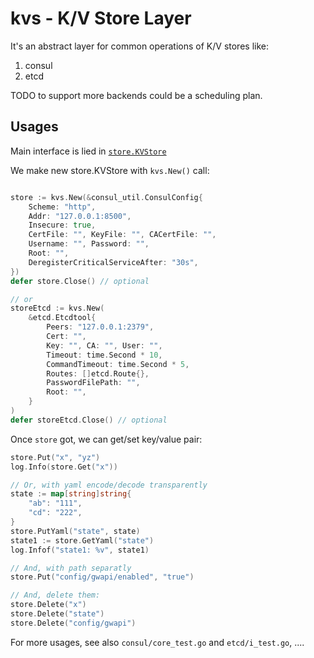 # kvs - K/V Store Layer

It's an abstract layer for common operations of K/V stores like:

1. consul
2. etcd

TODO to support more backends could be a scheduling plan.



## Usages

Main interface is lied in [`store.KVStore`](store/store.go#L35)  

We make new store.KVStore with `kvs.New()` call:

```go

store := kvs.New(&consul_util.ConsulConfig{
    Scheme: "http",
    Addr: "127.0.0.1:8500",
    Insecure: true,
    CertFile: "", KeyFile: "", CACertFile: "",
    Username: "", Password: "",
    Root: "",
    DeregisterCriticalServiceAfter: "30s",
})
defer store.Close() // optional

// or
storeEtcd := kvs.New(
    &etcd.Etcdtool{
        Peers: "127.0.0.1:2379",
        Cert: "",
        Key: "", CA: "", User: "",
        Timeout: time.Second * 10,
        CommandTimeout: time.Second * 5,
        Routes: []etcd.Route{},
        PasswordFilePath: "",
        Root: "",
    }
)
defer storeEtcd.Close() // optional

```

Once `store` got, we can get/set key/value pair:

```go
store.Put("x", "yz")
log.Info(store.Get("x"))

// Or, with yaml encode/decode transparently
state := map[string]string{
    "ab": "111",
    "cd": "222",
}
store.PutYaml("state", state)
state1 := store.GetYaml("state")
log.Infof("state1: %v", state1)

// And, with path separatly
store.Put("config/gwapi/enabled", "true")

// And, delete them:
store.Delete("x")
store.Delete("state")
store.Delete("config/gwapi")
```

For more usages, see also `consul/core_test.go` and `etcd/i_test.go`, ....

